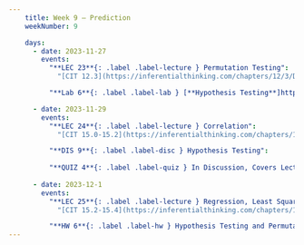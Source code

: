 ```yaml
---
    title: Week 9 – Prediction
    weekNumber: 9

    days:
      - date: 2023-11-27
        events: 
          "**LEC 23**{: .label .label-lecture } Permutation Testing":
            "[CIT 12.3](https://inferentialthinking.com/chapters/12/3/Deflategate.html)"

          "**Lab 6**{: .label .label-lab } [**Hypothesis Testing**]http://datahub.ucsd.edu/user-redirect/git-sync?repo=https://github.com/dsc-courses/dsc10-2023-fa&subPath=labs/lab06/lab06.ipynb)":

      - date: 2023-11-29
        events:
          "**LEC 24**{: .label .label-lecture } Correlation":
            "[CIT 15.0-15.2](https://inferentialthinking.com/chapters/15/Prediction.html)"

          "**DIS 9**{: .label .label-disc } Hypothesis Testing": 
          
          "**QUIZ 4**{: .label .label-quiz } In Discussion, Covers Lectures 18-22":
          
      - date: 2023-12-1
        events:
          "**LEC 25**{: .label .label-lecture } Regression, Least Squares":
            "[CIT 15.2-15.4](https://inferentialthinking.com/chapters/15/2/Regression_Line.html)"

          "**HW 6**{: .label .label-hw } Hypothesis Testing and Permutation Testing":
---
```

